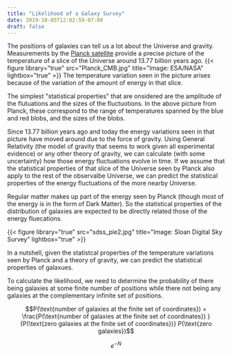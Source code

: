 ```yaml
---
title: "Likelihood of a Galaxy Survey"
date: 2019-10-05T12:02:59-07:00
draft: false
---
```


The positions of galaxies can tell us a lot about the Universe and gravity.
Measurements by the [Planck satellite](https://www.esa.int/Our_Activities/Space_Science/Planck/Planck_and_the_cosmic_microwave_background) provide a precise picture of the temperature of a slice of the Universe
around 13.77 billion years ago.
{{< figure library="true" src="Planck_CMB.jpg" title="Image: ESA/NASA" lightbox="true" >}}
The temperature variation seen in the picture arises because of the variation of the
amount of energy in that slice.

The simplest "statistical properties" that are onsidered are the amplitude of the flutuations and
the sizes of the fluctuotions. In the above picture from Planck, these correspond to the range
of  temperatures spanned by the blue and red blobs, and the sizes of the blobs. 


Since 13.77 billion years ago and today the energy variations seen in that picture have moved around
due to the force of gravity.  Using General Relativity (the model of gravity that seems to work given
all experimental evidence) or any other theory of gravity, we can calculate (with some uncertainty) how those energy fluctuations
evolve in time.  If we assume that the statistical
properties of that slice of the Universe seen by Planck also apply to the rest of the observalbe Universe,
we can predict the statistical properties of the energy fluctuations of the more nearby Universe.

Regular matter makes up part of the energy seen by Planck (though most of the energy is in the form of
Dark Matter).  So the statistical properties of the distribution of galaxies are expected to be directly related those
of the energy fluecations.

{{< figure library="true" src="sdss_pie2.jpg" title="Image: Sloan Digital Sky Survey" lightbox="true" >}}


In a nutshell, given the statistcal properties of the temperature variations seen by Planck and a theory of
gravity, we can predict the statistical properties of galaxues.


To calculate the likelihood, we need to determine the probability of there being galaxies at some finite
number of positions while there not being any galaxies at the complementary infinite  set of positions.

$$P(\text{number of galaxies at the finite set of coordinates}) = \frac{P(\text{number of galaxies at the finite set of coordinates}) }{P(\text{zero galaxies at the finite set of coordinates})} P(\text{zero galaxies})$$



$$e^{-N}$$
